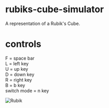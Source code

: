 # rubiks-cube-simulator
A representation of a Rubik's Cube.

# controls
F = space bar \
L = left key \
U = up key \
D = down key \
R = right key \
B = b key \
switch mode = n key

![Rubik](https://user-images.githubusercontent.com/46363213/81464387-2f107e80-9176-11ea-944d-46e6cd0984cc.PNG)

